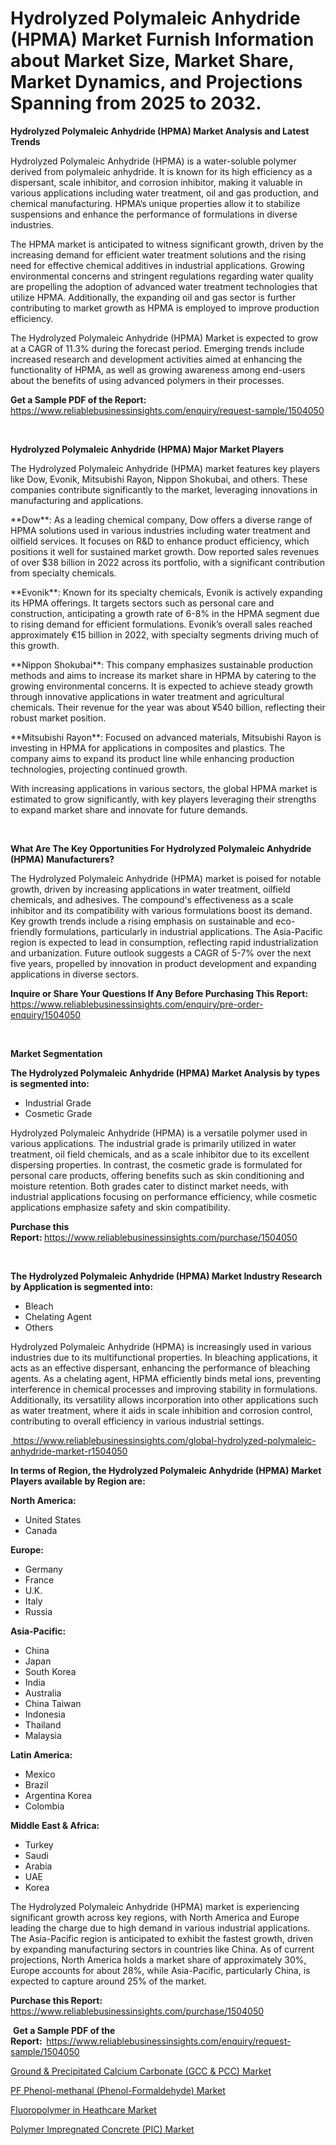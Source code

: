 <p><h1>Hydrolyzed Polymaleic Anhydride (HPMA) Market Furnish Information about Market Size, Market Share, Market Dynamics, and Projections Spanning from 2025 to 2032.</h1></p><p><strong>Hydrolyzed Polymaleic Anhydride (HPMA) Market Analysis and Latest Trends</strong></p>
<p><p>Hydrolyzed Polymaleic Anhydride (HPMA) is a water-soluble polymer derived from polymaleic anhydride. It is known for its high efficiency as a dispersant, scale inhibitor, and corrosion inhibitor, making it valuable in various applications including water treatment, oil and gas production, and chemical manufacturing. HPMA’s unique properties allow it to stabilize suspensions and enhance the performance of formulations in diverse industries.</p><p>The HPMA market is anticipated to witness significant growth, driven by the increasing demand for efficient water treatment solutions and the rising need for effective chemical additives in industrial applications. Growing environmental concerns and stringent regulations regarding water quality are propelling the adoption of advanced water treatment technologies that utilize HPMA. Additionally, the expanding oil and gas sector is further contributing to market growth as HPMA is employed to improve production efficiency.</p><p>The Hydrolyzed Polymaleic Anhydride (HPMA) Market is expected to grow at a CAGR of 11.3% during the forecast period. Emerging trends include increased research and development activities aimed at enhancing the functionality of HPMA, as well as growing awareness among end-users about the benefits of using advanced polymers in their processes.</p></p>
<p><strong>Get a Sample PDF of the Report:&nbsp;</strong> <a href="https://www.reliablebusinessinsights.com/enquiry/request-sample/1504050?utm_campaign=118&utm_medium=2&utm_source=Github&utm_content=ia&utm_term=01022025&utm_id=hydrolyzed-polymaleic-anhydride-hpma">https://www.reliablebusinessinsights.com/enquiry/request-sample/1504050</a></p>
<p>&nbsp;</p>
<p><strong>Hydrolyzed Polymaleic Anhydride (HPMA) Major Market Players</strong></p>
<p><p>The Hydrolyzed Polymaleic Anhydride (HPMA) market features key players like Dow, Evonik, Mitsubishi Rayon, Nippon Shokubai, and others. These companies contribute significantly to the market, leveraging innovations in manufacturing and applications.</p><p>**Dow**: As a leading chemical company, Dow offers a diverse range of HPMA solutions used in various industries including water treatment and oilfield services. It focuses on R&D to enhance product efficiency, which positions it well for sustained market growth. Dow reported sales revenues of over $38 billion in 2022 across its portfolio, with a significant contribution from specialty chemicals.</p><p>**Evonik**: Known for its specialty chemicals, Evonik is actively expanding its HPMA offerings. It targets sectors such as personal care and construction, anticipating a growth rate of 6-8% in the HPMA segment due to rising demand for efficient formulations. Evonik’s overall sales reached approximately €15 billion in 2022, with specialty segments driving much of this growth.</p><p>**Nippon Shokubai**: This company emphasizes sustainable production methods and aims to increase its market share in HPMA by catering to the growing environmental concerns. It is expected to achieve steady growth through innovative applications in water treatment and agricultural chemicals. Their revenue for the year was about ¥540 billion, reflecting their robust market position.</p><p>**Mitsubishi Rayon**: Focused on advanced materials, Mitsubishi Rayon is investing in HPMA for applications in composites and plastics. The company aims to expand its product line while enhancing production technologies, projecting continued growth.</p><p>With increasing applications in various sectors, the global HPMA market is estimated to grow significantly, with key players leveraging their strengths to expand market share and innovate for future demands.</p></p>
<p>&nbsp;</p>
<p><strong>What Are The Key Opportunities For Hydrolyzed Polymaleic Anhydride (HPMA) Manufacturers?</strong></p>
<p><p>The Hydrolyzed Polymaleic Anhydride (HPMA) market is poised for notable growth, driven by increasing applications in water treatment, oilfield chemicals, and adhesives. The compound's effectiveness as a scale inhibitor and its compatibility with various formulations boost its demand. Key growth trends include a rising emphasis on sustainable and eco-friendly formulations, particularly in industrial applications. The Asia-Pacific region is expected to lead in consumption, reflecting rapid industrialization and urbanization. Future outlook suggests a CAGR of 5-7% over the next five years, propelled by innovation in product development and expanding applications in diverse sectors.</p></p>
<p><strong>Inquire or Share Your Questions If Any Before Purchasing This Report:</strong> <a href="https://www.reliablebusinessinsights.com/enquiry/pre-order-enquiry/1504050?utm_campaign=118&utm_medium=2&utm_source=Github&utm_content=ia&utm_term=01022025&utm_id=hydrolyzed-polymaleic-anhydride-hpma">https://www.reliablebusinessinsights.com/enquiry/pre-order-enquiry/1504050</a></p>
<p>&nbsp;</p>
<p><strong>Market Segmentation</strong></p>
<p><strong>The Hydrolyzed Polymaleic Anhydride (HPMA) Market Analysis by types is segmented into:</strong></p>
<p><ul><li>Industrial Grade</li><li>Cosmetic Grade</li></ul></p>
<p><p>Hydrolyzed Polymaleic Anhydride (HPMA) is a versatile polymer used in various applications. The industrial grade is primarily utilized in water treatment, oil field chemicals, and as a scale inhibitor due to its excellent dispersing properties. In contrast, the cosmetic grade is formulated for personal care products, offering benefits such as skin conditioning and moisture retention. Both grades cater to distinct market needs, with industrial applications focusing on performance efficiency, while cosmetic applications emphasize safety and skin compatibility.</p></p>
<p><strong>Purchase this Report:&nbsp;</strong><a href="https://www.reliablebusinessinsights.com/purchase/1504050?utm_campaign=118&utm_medium=2&utm_source=Github&utm_content=ia&utm_term=01022025&utm_id=hydrolyzed-polymaleic-anhydride-hpma">https://www.reliablebusinessinsights.com/purchase/1504050</a></p>
<p>&nbsp;</p>
<p><strong>The Hydrolyzed Polymaleic Anhydride (HPMA) Market Industry Research by Application is segmented into:</strong></p>
<p><ul><li>Bleach</li><li>Chelating Agent</li><li>Others</li></ul></p>
<p><p>Hydrolyzed Polymaleic Anhydride (HPMA) is increasingly used in various industries due to its multifunctional properties. In bleaching applications, it acts as an effective dispersant, enhancing the performance of bleaching agents. As a chelating agent, HPMA efficiently binds metal ions, preventing interference in chemical processes and improving stability in formulations. Additionally, its versatility allows incorporation into other applications such as water treatment, where it aids in scale inhibition and corrosion control, contributing to overall efficiency in various industrial settings.</p></p>
<p><a href="https://www.reliablebusinessinsights.com/global-hydrolyzed-polymaleic-anhydride-market-r1504050?utm_campaign=118&utm_medium=2&utm_source=Github&utm_content=ia&utm_term=01022025&utm_id=hydrolyzed-polymaleic-anhydride-hpma">&nbsp;https://www.reliablebusinessinsights.com/global-hydrolyzed-polymaleic-anhydride-market-r1504050</a></p>
<p><strong>In terms of Region, the Hydrolyzed Polymaleic Anhydride (HPMA) Market Players available by Region are:</strong></p>
<p>
    <p> <strong> North America: </strong>
        <ul>
            <li>United States</li>
            <li>Canada</li>
        </ul>
        </p> 
    <p> <strong> Europe: </strong>
        <ul>
            <li>Germany</li>
            <li>France</li>
            <li>U.K.</li>
            <li>Italy</li>
            <li>Russia</li>
        </ul>
        </p> 
    <p> <strong> Asia-Pacific: </strong>
        <ul>
            <li>China</li>
            <li>Japan</li>
            <li>South Korea</li>
            <li>India</li>
            <li>Australia</li>
            <li>China Taiwan</li>
            <li>Indonesia</li>
            <li>Thailand</li>
            <li>Malaysia</li>
        </ul>
        </p> 
    <p> <strong> Latin America: </strong>
        <ul>
            <li>Mexico</li>
            <li>Brazil</li>
            <li>Argentina Korea</li>
            <li>Colombia</li>
        </ul>
        </p> 
    <p> <strong> Middle East & Africa: </strong>
        <ul>
            <li>Turkey</li>
            <li>Saudi</li>
            <li>Arabia</li>
            <li>UAE</li>
            <li>Korea</li>
        </ul>
    </p>
    </p>
<p><p>The Hydrolyzed Polymaleic Anhydride (HPMA) market is experiencing significant growth across key regions, with North America and Europe leading the charge due to high demand in various industrial applications. The Asia-Pacific region is anticipated to exhibit the fastest growth, driven by expanding manufacturing sectors in countries like China. As of current projections, North America holds a market share of approximately 30%, Europe accounts for about 28%, while Asia-Pacific, particularly China, is expected to capture around 25% of the market.</p></p>
<p><strong>Purchase this Report: </strong><a href="https://www.reliablebusinessinsights.com/purchase/1504050?utm_campaign=118&utm_medium=2&utm_source=Github&utm_content=ia&utm_term=01022025&utm_id=hydrolyzed-polymaleic-anhydride-hpma">https://www.reliablebusinessinsights.com/purchase/1504050</a></p>
<p>&nbsp;<strong>Get a Sample PDF of the Report:&nbsp;&nbsp;</strong><a href="https://www.reliablebusinessinsights.com/enquiry/request-sample/1504050?utm_campaign=118&utm_medium=2&utm_source=Github&utm_content=ia&utm_term=01022025&utm_id=hydrolyzed-polymaleic-anhydride-hpma">https://www.reliablebusinessinsights.com/enquiry/request-sample/1504050</a></p>
<p><strong></strong></p>
<p><p><a href="https://github.com/alasmyayock/Market-Research-Report-List-1/blob/main/ground-precipitated-calcium-carbonate-gcc-pcc-market.md?utm_campaign=118&utm_medium=2&utm_source=Github&utm_content=ia&utm_term=01022025&utm_id=hydrolyzed-polymaleic-anhydride-hpma">Ground & Precipitated Calcium Carbonate (GCC & PCC) Market</a></p><p><a href="https://github.com/eusoffyhanty/Market-Research-Report-List-1/blob/main/pf-phenol-methanal-phenol-formaldehyde-market.md?utm_campaign=118&utm_medium=2&utm_source=Github&utm_content=ia&utm_term=01022025&utm_id=hydrolyzed-polymaleic-anhydride-hpma">PF Phenol-methanal (Phenol-Formaldehyde) Market</a></p><p><a href="https://github.com/itayjedhe/Market-Research-Report-List-1/blob/main/fluoropolymer-in-heathcare-market.md?utm_campaign=118&utm_medium=2&utm_source=Github&utm_content=ia&utm_term=01022025&utm_id=hydrolyzed-polymaleic-anhydride-hpma">Fluoropolymer in Heathcare Market</a></p><p><a href="https://github.com/aksayvoogdt/Market-Research-Report-List-1/blob/main/polymer-impregnated-concrete-pic-market.md?utm_campaign=118&utm_medium=2&utm_source=Github&utm_content=ia&utm_term=01022025&utm_id=hydrolyzed-polymaleic-anhydride-hpma">Polymer Impregnated Concrete (PIC) Market</a></p></p>